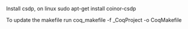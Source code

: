 Install csdp, on linux
  sudo apt-get install coinor-csdp

To update the makefile run
  coq_makefile -f _CoqProject -o CoqMakefile
